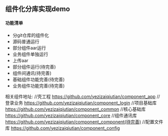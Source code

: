 ## 组件化分库实现demo

#### 功能清单

- 分git仓库的组件化
- 源码普通运行
- 部分组件aar运行
- 业务组件单独运行
- 上传aar
- 部分组件运行(待完善)
- 组件间通讯(待完善)
- 基础组件功能完善(待完善)
- 业务组件功能完善(待完善)

相关组件地址:
//壳工程
https://github.com/yezizaiqiutian/component_app
//登录业务
https://github.com/yezizaiqiutian/component_login
//项目基础库
https://github.com/yezizaiqiutian/component_common
//核心基础库
https://github.com/yezizaiqiutian/component_core
//组件通讯库
https://github.com/yezizaiqiutian/component_component(待完善)
//配置文件库
https://github.com/yezizaiqiutian/component_config





